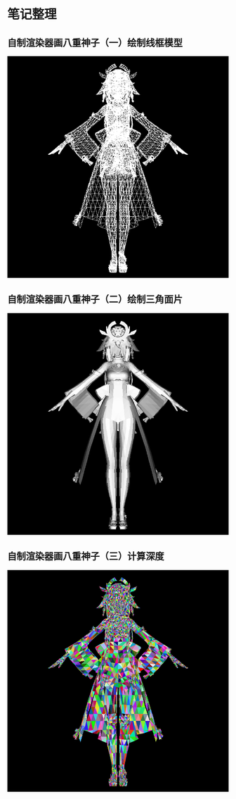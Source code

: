 # 笔记整理

## 自制渲染器画八重神子（一）绘制线框模型

![](./result/output-0.png)

## 自制渲染器画八重神子（二）绘制三角面片

![](./result/output-1.png)

## 自制渲染器画八重神子（三）计算深度

![](./result/output-2.png)